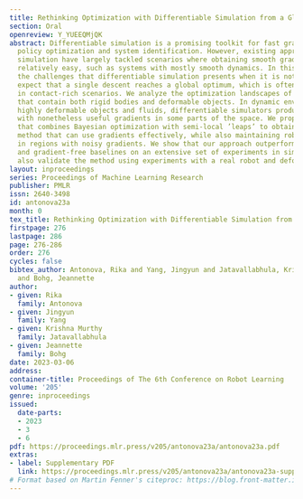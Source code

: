 ```yaml
---
title: Rethinking Optimization with Differentiable Simulation from a Global Perspective
section: Oral
openreview: Y_YUEEQMjQK
abstract: Differentiable simulation is a promising toolkit for fast gradient-based
  policy optimization and system identification. However, existing approaches to differentiable
  simulation have largely tackled scenarios where obtaining smooth gradients has been
  relatively easy, such as systems with mostly smooth dynamics. In this work, we study
  the challenges that differentiable simulation presents when it is not feasible to
  expect that a single descent reaches a global optimum, which is often a problem
  in contact-rich scenarios. We analyze the optimization landscapes of diverse scenarios
  that contain both rigid bodies and deformable objects. In dynamic environments with
  highly deformable objects and fluids, differentiable simulators produce rugged landscapes
  with nonetheless useful gradients in some parts of the space. We propose a method
  that combines Bayesian optimization with semi-local ’leaps’ to obtain a global search
  method that can use gradients effectively, while also maintaining robust performance
  in regions with noisy gradients. We show that our approach outperforms several gradient-based
  and gradient-free baselines on an extensive set of experiments in simulation, and
  also validate the method using experiments with a real robot and deformables.
layout: inproceedings
series: Proceedings of Machine Learning Research
publisher: PMLR
issn: 2640-3498
id: antonova23a
month: 0
tex_title: Rethinking Optimization with Differentiable Simulation from a Global Perspective
firstpage: 276
lastpage: 286
page: 276-286
order: 276
cycles: false
bibtex_author: Antonova, Rika and Yang, Jingyun and Jatavallabhula, Krishna Murthy
  and Bohg, Jeannette
author:
- given: Rika
  family: Antonova
- given: Jingyun
  family: Yang
- given: Krishna Murthy
  family: Jatavallabhula
- given: Jeannette
  family: Bohg
date: 2023-03-06
address:
container-title: Proceedings of The 6th Conference on Robot Learning
volume: '205'
genre: inproceedings
issued:
  date-parts:
  - 2023
  - 3
  - 6
pdf: https://proceedings.mlr.press/v205/antonova23a/antonova23a.pdf
extras:
- label: Supplementary PDF
  link: https://proceedings.mlr.press/v205/antonova23a/antonova23a-supp.pdf
# Format based on Martin Fenner's citeproc: https://blog.front-matter.io/posts/citeproc-yaml-for-bibliographies/
---
```

